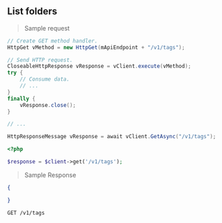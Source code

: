 ## List folders

> Sample request

```java
// Create GET method handler.
HttpGet vMethod = new HttpGet(mApiEndpoint + "/v1/tags");

// Send HTTP request.
CloseableHttpResponse vResponse = vClient.execute(vMethod);
try {
    // Consume data.
    // ...
}
finally {
    vResponse.close();
}
```

```c
// ...
```

```csharp
HttpResponseMessage vResponse = await vClient.GetAsync("/v1/tags");
```

```php
<?php

$response = $client->get('/v1/tags');
```

> Sample Response

```json
{

}
```

`GET /v1/tags`
